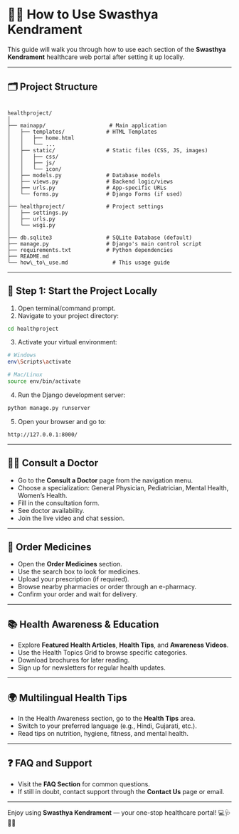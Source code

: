 # 🧑‍💻 How to Use Swasthya Kendrament

This guide will walk you through how to use each section of the **Swasthya Kendrament** healthcare web portal after setting it up locally.

---

## 🗂️ Project Structure

```

healthproject/
│
├── mainapp/                    # Main application
│   ├── templates/             # HTML Templates
│   │   ├── home.html
│   │   └── ...
│   ├── static/                # Static files (CSS, JS, images)
│   │   ├── css/
│   │   ├── js/
│   │   └── icon/
│   ├── models.py              # Database models
│   ├── views.py               # Backend logic/views
│   ├── urls.py                # App-specific URLs
│   └── forms.py               # Django Forms (if used)
│
├── healthproject/             # Project settings
│   ├── settings.py
│   ├── urls.py
│   └── wsgi.py
│
├── db.sqlite3                 # SQLite Database (default)
├── manage.py                  # Django's main control script
├── requirements.txt           # Python dependencies
├── README.md
└── how\_to\_use.md              # This usage guide

````

---

## 🏁 Step 1: Start the Project Locally

1. Open terminal/command prompt.
2. Navigate to your project directory:

```bash
cd healthproject
````

3. Activate your virtual environment:

```bash
# Windows
env\Scripts\activate

# Mac/Linux
source env/bin/activate
```

4. Run the Django development server:

```bash
python manage.py runserver
```

5. Open your browser and go to:

```
http://127.0.0.1:8000/
```

---

## 🧑‍⚕️ Consult a Doctor

* Go to the **Consult a Doctor** page from the navigation menu.
* Choose a specialization: General Physician, Pediatrician, Mental Health, Women’s Health.
* Fill in the consultation form.
* See doctor availability.
* Join the live video and chat session.

---

## 💊 Order Medicines

* Open the **Order Medicines** section.
* Use the search box to look for medicines.
* Upload your prescription (if required).
* Browse nearby pharmacies or order through an e-pharmacy.
* Confirm your order and wait for delivery.

---

## 📚 Health Awareness & Education

* Explore **Featured Health Articles**, **Health Tips**, and **Awareness Videos**.
* Use the Health Topics Grid to browse specific categories.
* Download brochures for later reading.
* Sign up for newsletters for regular health updates.

---

## 🌍 Multilingual Health Tips

* In the Health Awareness section, go to the **Health Tips** area.
* Switch to your preferred language (e.g., Hindi, Gujarati, etc.).
* Read tips on nutrition, hygiene, fitness, and mental health.

---

## ❓ FAQ and Support

* Visit the **FAQ Section** for common questions.
* If still in doubt, contact support through the **Contact Us** page or email.

---

Enjoy using **Swasthya Kendrament** — your one-stop healthcare portal!
💻🩺💊🌿

